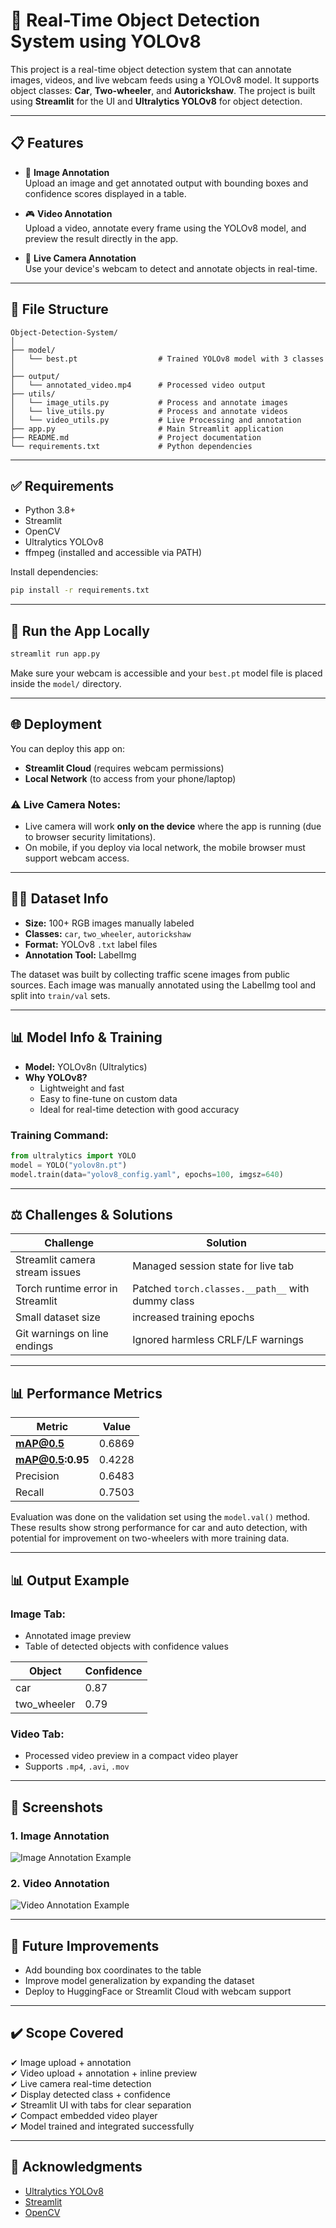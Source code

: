 # 🚦 Real-Time Object Detection System using YOLOv8

This project is a real-time object detection system that can annotate images, videos, and live webcam feeds using a YOLOv8 model. It supports object classes: **Car**, **Two-wheeler**, and **Autorickshaw**. The project is built using **Streamlit** for the UI and **Ultralytics YOLOv8** for object detection.

---

## 📋 Features

- 🎯 **Image Annotation**  
  Upload an image and get annotated output with bounding boxes and confidence scores displayed in a table.

- 🎮 **Video Annotation**  
  Upload a video, annotate every frame using the YOLOv8 model, and preview the result directly in the app.

- 📡 **Live Camera Annotation**  
  Use your device's webcam to detect and annotate objects in real-time.

---

## 📁 File Structure

```
Object-Detection-System/
│
├── model/
│   └── best.pt                  # Trained YOLOv8 model with 3 classes
│
├── output/
│   └── annotated_video.mp4      # Processed video output
├── utils/
│   └── image_utils.py           # Process and annotate images  
│   └── live_utils.py            # Process and annotate videos
│   └── video_utils.py           # Live Processing and annotation
├── app.py                       # Main Streamlit application
├── README.md                    # Project documentation
└── requirements.txt             # Python dependencies
```

---

## ✅ Requirements

- Python 3.8+
- Streamlit
- OpenCV
- Ultralytics YOLOv8
- ffmpeg (installed and accessible via PATH)

Install dependencies:
```bash
pip install -r requirements.txt
```

---

## 🚀 Run the App Locally

```bash
streamlit run app.py
```

Make sure your webcam is accessible and your `best.pt` model file is placed inside the `model/` directory.

---

## 🌐 Deployment

You can deploy this app on:
- **Streamlit Cloud** (requires webcam permissions)
- **Local Network** (to access from your phone/laptop)

### ⚠️ Live Camera Notes:
- Live camera will work **only on the device** where the app is running (due to browser security limitations).
- On mobile, if you deploy via local network, the mobile browser must support webcam access.

---

## 🏋️‍♂️ Dataset Info

- **Size:** 100+ RGB images manually labeled
- **Classes:** `car`, `two_wheeler`, `autorickshaw`
- **Format:** YOLOv8 `.txt` label files
- **Annotation Tool:** LabelImg

The dataset was built by collecting traffic scene images from public sources. Each image was manually annotated using the LabelImg tool and split into `train/val` sets.

---

## 📊 Model Info & Training

- **Model:** YOLOv8n (Ultralytics)
- **Why YOLOv8?**
  - Lightweight and fast
  - Easy to fine-tune on custom data
  - Ideal for real-time detection with good accuracy

### Training Command:
```python
from ultralytics import YOLO
model = YOLO("yolov8n.pt")
model.train(data="yolov8_config.yaml", epochs=100, imgsz=640)
```

---

## ⚖️ Challenges & Solutions

| Challenge | Solution |
|----------|----------|
| Streamlit camera stream issues | Managed session state for live tab |
| Torch runtime error in Streamlit | Patched `torch.classes.__path__` with dummy class |
| Small dataset size | increased training epochs |
| Git warnings on line endings | Ignored harmless CRLF/LF warnings |


---

## 📊 Performance Metrics

| Metric        | Value    |
|---------------|----------|
| **mAP@0.5**      | 0.6869   |
| **mAP@0.5:0.95** | 0.4228   |
| Precision     | 0.6483   |
| Recall        | 0.7503   |

Evaluation was done on the validation set using the `model.val()` method. These results show strong performance for car and auto detection, with potential for improvement on two-wheelers with more training data.

---

## 📊 Output Example

### Image Tab:
- Annotated image preview
- Table of detected objects with confidence values

| Object       | Confidence |
|--------------|------------|
| car          | 0.87       |
| two_wheeler  | 0.79       |

### Video Tab:
- Processed video preview in a compact video player
- Supports `.mp4`, `.avi`, `.mov`

---
## 📸 Screenshots

### 1. Image Annotation  
![Image Annotation Example](data/screenshots/image_annotation_screenshot.png)

### 2. Video Annotation  
![Video Annotation Example](data/screenshots/video%20_annotation_screenshot.png)

<!-- ### 3. Live Detection  
![Live Detection Example](data/screenshots/live_example.jpg) -->

---

## 🔧 Future Improvements

- Add bounding box coordinates to the table
- Improve model generalization by expanding the dataset
- Deploy to HuggingFace or Streamlit Cloud with webcam support

---

## ✔️ Scope Covered

✔ Image upload + annotation  
✔ Video upload + annotation + inline preview  
✔ Live camera real-time detection  
✔ Display detected class + confidence  
✔ Streamlit UI with tabs for clear separation  
✔ Compact embedded video player  
✔ Model trained and integrated successfully

---

## 🙏 Acknowledgments

- [Ultralytics YOLOv8](https://docs.ultralytics.com)
- [Streamlit](https://streamlit.io)
- [OpenCV](https://opencv.org)
